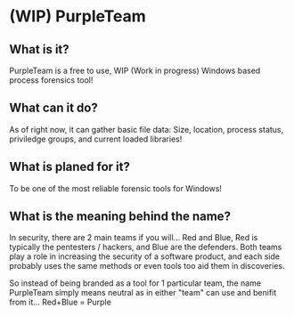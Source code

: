 # (WIP) PurpleTeam

## What is it?
PurpleTeam is a free to use, WIP (Work in progress) Windows based process forensics tool!

## What can it do?
As of right now, it can gather basic file data: Size, location, process status, priviledge groups, and current loaded libraries!

## What is planed for it?
To be one of the most reliable forensic tools for Windows!

## What is the meaning behind the name?
In security, there are 2 main teams if you will... Red and Blue, Red is typically the pentesters / hackers, and Blue are the defenders.
Both teams play a role in increasing the security of a software product, and each side probably uses the same methods or even tools too aid them in discoveries.

So instead of being branded as a tool for 1 particular team, the name PurpleTeam simply means neutral as in either "team" can use and benifit from it... Red+Blue = Purple
